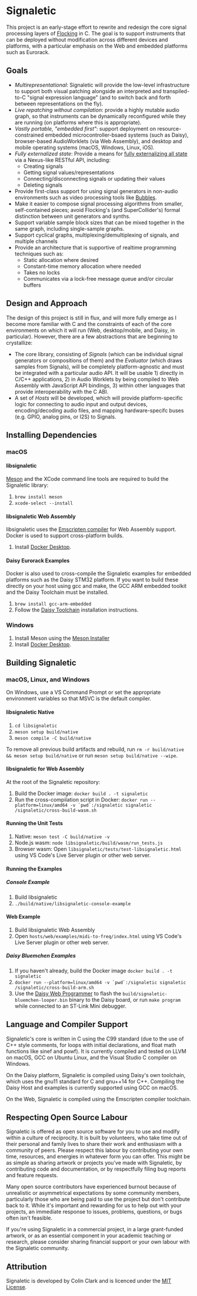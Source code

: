 # Signaletic

This project is an early-stage effort to rewrite and redesign the core signal processing layers of [Flocking](https://flockingjs.org) in C. The goal is to support instruments that can be deployed without modification across different devices and platforms, with a particular emphasis on the Web and embedded platforms such as Eurorack.

## Goals

* *Multirepresentational*: Signaletic will provide the low-level infrastructure to support both visual patching alongside an interpreted and transpiled-to-C "signal expression language" (and to switch back and forth between representations on the fly).
* *Live repatching without compilation*: provide a highly mutable audio graph, so that instruments can be dynamically reconfigured while they are running (on platforms where this is appropriate).
* *Vastly portable, "embedded first"*: support deployment on resource-constrained embedded microcontroller-bsaed systems (such as Daisy), browser-based AudioWorklets (via Web Assembly), and desktop and mobile operating systems (macOS, Windows, Linux, iOS).
* *Fully externalized state*: Provide a means for [fully externalizing all state](http://openresearch.ocadu.ca/id/eprint/2059/1/Clark_sdr_2017_preprint.pdf) via a Nexus-like RESTful API, including:
    * Creating signals
    * Getting signal values/representations
    * Connecting/disconnecting signals or updating their values
    * Deleting signals
* Provide first-class support for using signal generators in non-audio environments such as video processing tools like [Bubbles](https://github.com/colinbdclark/bubbles).
* Make it easier to compose signal processing algorithms from smaller, self-contained pieces; avoid Flocking's (and SuperCollider's) formal distinction between unit generators and synths.
* Support variable sample block sizes that can be mixed together in the same graph, including single-sample graphs.
* Support cyclical graphs, multiplexing/demultiplexing of signals, and multiple channels
* Provide an architecture that is supportive of realtime programming techniques such as:
    * Static allocation where desired
    * Constant-time memory allocation where needed
    * Takes no locks
    * Communicates via a lock-free message queue and/or circular buffers

## Design and Approach

The design of this project is still in flux, and will more fully emerge as I become more familiar with C and the constraints of each of the core environments on which it will run (Web, desktop/mobile, and Daisy, in particular). However, there are a few abstractions that are beginning to crystallize:
* The core library, consisting of _Signals_ (which can be individual signal generators or compositions of them) and the _Evaluator_ (which draws samples from Signals), will be completely platform-agnostic and must be integrated with a particular audio API. It will be usable 1) directly in C/C++ applications, 2) in Audio Worklets by being compiled to Web Assembly with JavaScript API bindings, 3) within other languages that provide interoperability with the C ABI.
* A set of _Hosts_ will be developed, which will provide platform-specific logic for connecting to audio input and output devices, encoding/decoding audio files, and mapping hardware-specifc buses (e.g. GPIO, analog pins, or I2S) to Signals.


## Installing Dependencies

### macOS

#### libsignaletic
[Meson](https://mesonbuild.com/) and the XCode command line tools are required to build the Signaletic library:
1. ```brew install meson```
2. ```xcode-select --install```

#### libsignaletic Web Assembly
libsignaletic uses the [Emscripten compiler](https://emscripten.org/) for Web Assembly support. Docker is used to support cross-platform builds.
1. Install [Docker Desktop](https://www.docker.com/products/docker-desktop/).

#### Daisy Eurorack Examples
Docker is also used to cross-compile the Signaletic examples for embedded platforms such as the Daisy STM32 platform. If you want to build these directly on your host using gcc and make, the GCC ARM embedded toolkit and the Daisy Toolchain must be installed.
1. ```brew install gcc-arm-embedded```
2. Follow the [Daisy Toolchain](https://github.com/electro-smith/DaisyWiki/wiki/1.-Setting-Up-Your-Development-Environment#1-install-the-toolchain) installation instructions.

### Windows
1. Install Meson using the [Meson Installer](https://github.com/mesonbuild/meson/releases)
2. Install [Docker Desktop](https://www.docker.com/products/docker-desktop/).

## Building Signaletic

### macOS, Linux, and Windows

On Windows, use a VS Command Prompt or set the appropriate environment variables so that MSVC is the default compiler.

#### libsignaletic Native
1. ```cd libsignaletic```
2. ```meson setup build/native```
3. ```meson compile -C build/native```

To remove all previous build artifacts and rebuild, run ```rm -r build/native && meson setup build/native``` or run ```meson setup build/native --wipe```.

#### libsignaletic for Web Assembly
At the root of the Signaletic repository:
1. Build the Docker image: ```docker build . -t signaletic```
2. Run the cross-compilation script in Docker: ```docker run --platform=linux/amd64 -v `pwd`:/signaletic signaletic /signaletic/cross-build-wasm.sh```

#### Running the Unit Tests
1. Native: ```meson test -C build/native -v```
2. Node.js wasm: ```node libsignaletic/build/wasm/run_tests.js```
3. Browser wasm: Open ```libsignaletic/tests/test-libsignaletic.html``` using VS Code's Live Server plugin or other web server.


#### Running the Examples

##### Console Example
1. Build libsignaletic
2. ```./build/native/libsignaletic-console-example```

#### Web Example
1. Build libsignaletic Web Assembly
2. Open ```hosts/web/examples/midi-to-freq/index.html``` using VS Code's Live Server plugin or other web server.

##### Daisy Bluemchen Examples
1. If you haven't already, build the Docker image ```docker build . -t signaletic```
2. ```docker run --platform=linux/amd64 -v `pwd`:/signaletic signaletic /signaletic/cross-build-arm.sh```
3. Use the [Daisy Web Programmer](https://electro-smith.github.io/Programmer/) to flash the ```build/signaletic-bluemchen-looper.bin``` binary to the Daisy board, or run ```make program``` while connected to an ST-Link Mini debugger.


## Language and Compiler Support
Signaletic's core is written in C using the C99 standard (due to the use of C++ style comments, for loops with initial declarations, and float math functions like sinef and powf). It is currently compiled and tested on LLVM on macOS, GCC on Ubuntu Linux, and the Visual Studio C compiler on Windows.

On the Daisy platform, Signaletic is compiled using Daisy's own toolchain, which uses the gnu11 standard for C and gnu++14 for C++. Compiling the Daisy Host and examples is currently supported using GCC on macOS.

On the Web, Signaletic is compiled using the Emscripten compiler toolchain.

## Respecting Open Source Labour

Signaletic is offered as open source software for you to use and modify within a culture of reciprocity. It is built by volunteers, who take time out of their personal and family lives to share their work and enthusiasm with a community of peers. Please respect this labour by contributing your own time, resources, and energies in whatever form you can offer. This might be as simple as sharing artwork or projects you've made with Signaletic, by contributing code and documentation, or by respectfully filing bug reports and feature requests.

Many open source contributors have experienced burnout because of unrealistic or asymmetrical expectations by some community members, particularly those who are being paid to use the project but don't contribute back to it. While it's important and rewarding for us to help out with your projects, an immediate response to issues, problems, questions, or bugs often isn't feasible.

If you're using Signaletic in a commercial project, in a large grant-funded artwork, or as an essential component in your academic teaching or research, please consider sharing financial support or your own labour with the Signaletic community.

## Attribution

Signaletic is developed by Colin Clark and is licenced under the [MIT License](LICENSE).
